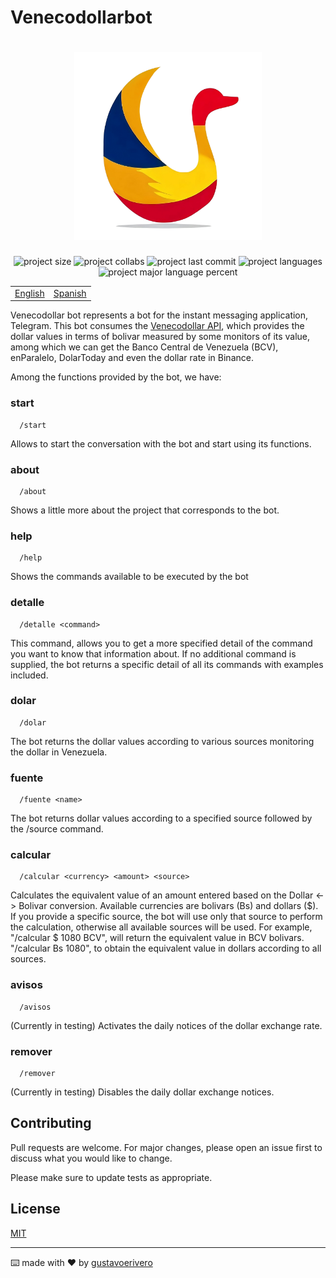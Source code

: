 # Venecodollarbot

<h1 align="center">
  <img src="./assets/goose-removebg.png" alt="venecodollarbot" width="300" height="300" />
</h1>

<div align="center">
  <img src="https://img.shields.io/github/repo-size/gustavoerivero/venecodollarbot" alt="project size" />
  <img src="https://img.shields.io/github/contributors/gustavoerivero/venecodollarbot" alt="project collabs" />
  <img src="https://img.shields.io/github/last-commit/gustavoerivero/venecodollarbot" alt="project last commit" />
  <img src="https://img.shields.io/github/languages/count/gustavoerivero/venecodollarbot" alt="project languages" />
  <img src="https://img.shields.io/github/languages/top/gustavoerivero/venecodollarbot" alt="project major language percent" />
</div>

<div align="center">
  <table>
      <tr>
          <!-- Do not translate this table -->
          <td><a href="./README.md"> English </a></td>
          <td><a href="./README-ES.md"> Spanish </a></td>
      </tr>
  </table>
</div>

Venecodollar bot represents a bot for the instant messaging application, Telegram. This bot consumes the [Venecodollar API](https://github.com/gustavoerivero/venecodollar), which provides the dollar values in terms of bolivar measured by some monitors of its value, among which we can get the Banco Central de Venezuela (BCV), enParalelo, DolarToday and even the dollar rate in Binance.

Among the functions provided by the bot, we have:

### start
```http
  /start
```

Allows to start the conversation with the bot and start using its functions.

### about
```http
  /about
```

Shows a little more about the project that corresponds to the bot.

### help
```http
  /help
```

Shows the commands available to be executed by the bot

### detalle
```http
  /detalle <command>
```

This command, allows you to get a more specified detail of the command you want to know that information about. If no additional command is supplied, the bot returns a specific detail of all its commands with examples included.

### dolar
```http
  /dolar
```

The bot returns the dollar values according to various sources monitoring the dollar in Venezuela.

### fuente
```http
  /fuente <name>
```

The bot returns dollar values according to a specified source followed by the /source command.

### calcular
```http
  /calcular <currency> <amount> <source>
```

Calculates the equivalent value of an amount entered based on the Dollar <-> Bolivar conversion. Available currencies are bolivars (Bs) and dollars ($). If you provide a specific source, the bot will use only that source to perform the calculation, otherwise all available sources will be used. For example, "/calcular $ 1080 BCV", will return the equivalent value in BCV bolivars. "/calcular Bs 1080", to obtain the equivalent value in dollars according to all sources.

### avisos
```http
  /avisos
```

(Currently in testing) Activates the daily notices of the dollar exchange rate.

### remover
```http
  /remover
```

(Currently in testing) Disables the daily dollar exchange notices.

## Contributing

Pull requests are welcome. For major changes, please open an issue first to discuss what you would like to change.

Please make sure to update tests as appropriate.

## License

[MIT](https://choosealicense.com/licenses/mit/)


---
⌨️ made with ❤️ by [gustavoerivero](https://github.com/gustavoerivero) 

